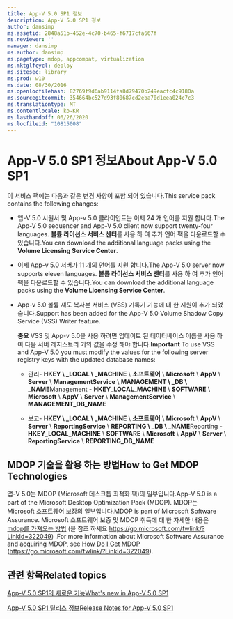 ```yaml
---
title: App-V 5.0 SP1 정보
description: App-V 5.0 SP1 정보
author: dansimp
ms.assetid: 2848a51b-452e-4c70-b465-f6717cfa667f
ms.reviewer: ''
manager: dansimp
ms.author: dansimp
ms.pagetype: mdop, appcompat, virtualization
ms.mktglfcycl: deploy
ms.sitesec: library
ms.prod: w10
ms.date: 08/30/2016
ms.openlocfilehash: 82769f9d6ab9114fa8d79470b249eacfc4c9180a
ms.sourcegitcommit: 354664bc527d93f80687cd2eba70d1eea024c7c3
ms.translationtype: MT
ms.contentlocale: ko-KR
ms.lasthandoff: 06/26/2020
ms.locfileid: "10815008"
---
```

# <span data-ttu-id="04c4d-103">App-V 5.0 SP1 정보</span><span class="sxs-lookup"><span data-stu-id="04c4d-103">About App-V 5.0 SP1</span></span>


<span data-ttu-id="04c4d-104">이 서비스 팩에는 다음과 같은 변경 사항이 포함 되어 있습니다.</span><span class="sxs-lookup"><span data-stu-id="04c4d-104">This service pack contains the following changes:</span></span>

-   <span data-ttu-id="04c4d-105">앱-V 5.0 시퀀서 및 App-v 5.0 클라이언트는 이제 24 개 언어를 지원 합니다.</span><span class="sxs-lookup"><span data-stu-id="04c4d-105">The App-V 5.0 sequencer and App-V 5.0 client now support twenty-four languages.</span></span> <span data-ttu-id="04c4d-106">**볼륨 라이선스 서비스 센터**를 사용 하 여 추가 언어 팩을 다운로드할 수 있습니다.</span><span class="sxs-lookup"><span data-stu-id="04c4d-106">You can download the additional language packs using the **Volume Licensing Service Center**.</span></span>

-   <span data-ttu-id="04c4d-107">이제 App-v 5.0 서버가 11 개의 언어를 지원 합니다.</span><span class="sxs-lookup"><span data-stu-id="04c4d-107">The App-V 5.0 server now supports eleven languages.</span></span> <span data-ttu-id="04c4d-108">**볼륨 라이선스 서비스 센터**를 사용 하 여 추가 언어 팩을 다운로드할 수 있습니다.</span><span class="sxs-lookup"><span data-stu-id="04c4d-108">You can download the additional language packs using the **Volume Licensing Service Center**.</span></span>

-   <span data-ttu-id="04c4d-109">App-v 5.0 볼륨 섀도 복사본 서비스 (VSS) 기록기 기능에 대 한 지원이 추가 되었습니다.</span><span class="sxs-lookup"><span data-stu-id="04c4d-109">Support has been added for the App-V 5.0 Volume Shadow Copy Service (VSS) Writer feature.</span></span>

    <span data-ttu-id="04c4d-110">**중요**  VSS 및 App-v 5.0을 사용 하려면 업데이트 된 데이터베이스 이름을 사용 하 여 다음 서버 레지스트리 키의 값을 수정 해야 합니다.</span><span class="sxs-lookup"><span data-stu-id="04c4d-110">**Important** To use VSS and App-V 5.0 you must modify the values for the following server registry keys with the updated database names:</span></span>

    -   <span data-ttu-id="04c4d-111">관리- **HKEY \ _LOCAL \ _MACHINE**  \\  **소프트웨어**  \\  **Microsoft**  \\  **AppV**  \\  **Server**  \\  **ManagementService**  \\  **MANAGEMENT \ _DB \ _NAME**</span><span class="sxs-lookup"><span data-stu-id="04c4d-111">Management - **HKEY\_LOCAL\_MACHINE** \\ **SOFTWARE** \\ **Microsoft** \\ **AppV** \\ **Server** \\ **ManagementService** \\ **MANAGEMENT\_DB\_NAME**</span></span>

    -   <span data-ttu-id="04c4d-112">보고- **HKEY \ _LOCAL \ _MACHINE**  \\  **소프트웨어**  \\  **Microsoft**  \\  **AppV**  \\  **Server**  \\  **ReportingService**  \\  **REPORTING \ _DB \ _NAME**</span><span class="sxs-lookup"><span data-stu-id="04c4d-112">Reporting - **HKEY\_LOCAL\_MACHINE** \\ **SOFTWARE** \\ **Microsoft** \\ **AppV** \\ **Server** \\ **ReportingService** \\ **REPORTING\_DB\_NAME**</span></span>

     

## <span data-ttu-id="04c4d-113">MDOP 기술을 활용 하는 방법</span><span class="sxs-lookup"><span data-stu-id="04c4d-113">How to Get MDOP Technologies</span></span>


<span data-ttu-id="04c4d-114">앱-V 5.0는 MDOP (Microsoft 데스크톱 최적화 팩)의 일부입니다.</span><span class="sxs-lookup"><span data-stu-id="04c4d-114">App-V 5.0 is a part of the Microsoft Desktop Optimization Pack (MDOP).</span></span> <span data-ttu-id="04c4d-115">MDOP는 Microsoft 소프트웨어 보장의 일부입니다.</span><span class="sxs-lookup"><span data-stu-id="04c4d-115">MDOP is part of Microsoft Software Assurance.</span></span> <span data-ttu-id="04c4d-116">Microsoft 소프트웨어 보증 및 MDOP 취득에 대 한 자세한 내용은 [mdop를 가져오는 방법](https://go.microsoft.com/fwlink/?LinkId=322049) (을 참조 하세요 https://go.microsoft.com/fwlink/?LinkId=322049) .</span><span class="sxs-lookup"><span data-stu-id="04c4d-116">For more information about Microsoft Software Assurance and acquiring MDOP, see [How Do I Get MDOP](https://go.microsoft.com/fwlink/?LinkId=322049) (https://go.microsoft.com/fwlink/?LinkId=322049).</span></span>






## <span data-ttu-id="04c4d-117">관련 항목</span><span class="sxs-lookup"><span data-stu-id="04c4d-117">Related topics</span></span>


[<span data-ttu-id="04c4d-118">App-V 5.0 SP1의 새로운 기능</span><span class="sxs-lookup"><span data-stu-id="04c4d-118">What's new in App-V 5.0 SP1</span></span>](whats-new-in-app-v-50-sp1.md)

[<span data-ttu-id="04c4d-119">App-V 5.0 SP1 릴리스 정보</span><span class="sxs-lookup"><span data-stu-id="04c4d-119">Release Notes for App-V 5.0 SP1</span></span>](release-notes-for-app-v-50-sp1.md)

 

 





